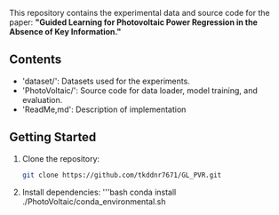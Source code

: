 This repository contains the experimental data and source code for the paper:
**"Guided Learning for Photovoltaic Power Regression in the Absence of Key Information."**

## Contents
- 'dataset/': Datasets used for the experiments.
- 'PhotoVoltaic/': Source code for data loader, model training, and evaluation.
- 'ReadMe,md': Description of implementation

## Getting Started
1. Clone the repository:
   ```bash
   git clone https://github.com/tkddnr7671/GL_PVR.git

2. Install dependencies:
   '''bash
   conda install ./PhotoVoltaic/conda_environmental.sh
